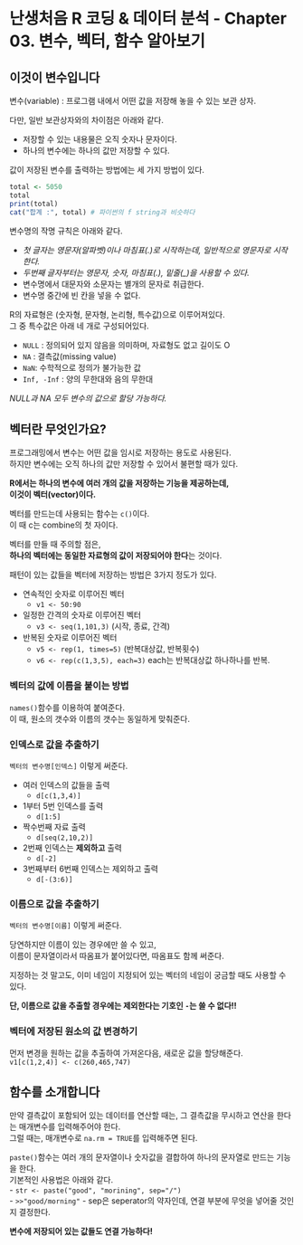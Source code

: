 # 난생처음 R 코딩 & 데이터 분석 - Chapter 03. 변수, 벡터, 함수 알아보기


## 이것이 변수입니다

변수(variable) : 프로그램 내에서 어떤 값을 저장해 놓을 수 있는 보관 상자.

다만, 일반 보관상자와의 차이점은 아래와 같다.
- 저장할 수 있는 내용물은 오직 숫자나 문자이다.
- 하나의 변수에는 하나의 값만 저장할 수 있다. 


값이 저장된 변수를 출력하는 방법에는 세 가지 방법이 있다.

```r
total <- 5050
total
print(total)
cat("합계 :", total) # 파이썬의 f string과 비슷하다
```

변수명의 작명 규칙은 아래와 같다.
- *첫 글자는 영문자(알파벳)이나 마침표(.)로 시작하는데, 일반적으로 영문자로 시작한다.*
- *두번째 글자부터는 영문자, 숫자, 마침표(.), 밑줄(_)을 사용할 수 있다.* 
- 변수명에서 대문자와 소문자는 별개의 문자로 취급한다.
- 변수명 중간에 빈 칸을 넣을 수 없다.

R의 자료형은 (숫자형, 문자형, 논리형, 특수값)으로 이루어져있다.   
그 중 특수값은 아래 네 개로 구성되어있다.
- `NULL` : 정의되어 있지 않음을 의미하며, 자료형도 없고 길이도 O
- `NA` : 결측값(missing value)
- `NaN`: 수학적으로 정의가 불가능한 값
- `Inf, -Inf` : 양의 무한대와 음의 무한대

*NULL과 NA 모두 변수의 값으로 할당 가능하다.*

## 벡터란 무엇인가요?

프로그래밍에서 변수는 어떤 값을 임시로 저장하는 용도로 사용된다.  
하지만 변수에는 오직 하나의 값만 저장할 수 있어서 불편할 때가 있다.  

**R에서는 하나의 변수에 여러 개의 값을 저장하는 기능을 제공하는데,**  
**이것이 벡터(vector)이다.**

벡터를 만드는데 사용되는 함수는 `c()`이다.  
이 때 c는 combine의 첫 자이다.  

벡터를 만들 때 주의할 점은,  
**하나의 벡터에는 동일한 자료형의 값이 저장되어야 한다**는 것이다.


패턴이 있는 값들을 벡터에 저장하는 방법은 3가지 정도가 있다.

- 연속적인 숫자로 이루어진 벡터
    - `v1 <- 50:90`
- 일정한 간격의 숫자로 이루어진 벡터
    - `v3 <- seq(1,101,3)` (시작, 종료, 간격)
- 반복된 숫자로 이루어진 벡터
    - `v5 <- rep(1, times=5)` (반복대상값, 반복횟수)
    - `v6 <- rep(c(1,3,5), each=3)` each는 반복대상값 하나하나를 반복.
    
### 벡터의 값에 이름을 붙이는 방법

`names()`함수를 이용하여 붙여준다.  
이 때, 원소의 갯수와 이름의 갯수는 동일하게 맞춰준다.  

### 인덱스로 값을 추출하기

`벡터의 변수명[인덱스]` 이렇게 써준다.   

- 여러 인덱스의 값들을 출력  
    - `d[c(1,3,4)]`
- 1부터 5번 인덱스를 출력  
    - `d[1:5]`
- 짝수번째 자료 출력
    - `d[seq(2,10,2)]`
- 2번째 인덱스는 **제외하고** 출력
    - `d[-2]`
- 3번째부터 6번째 인덱스는 제외하고 출력
    - `d[-(3:6)]`

### 이름으로 값을 추출하기

`벡터의 변수명[이름]` 이렇게 써준다.  

당연하지만 이름이 있는 경우에만 쓸 수 있고,  
이름이 문자열이라서 따옴표가 붙어있다면, 따옴표도 함께 써준다.  

지정하는 것 말고도, 이미 네임이 지정되어 있는 벡터의 네임이 궁금할 때도 사용할 수 있다. 

**단, 이름으로 값을 추출할 경우에는 제외한다는 기호인 `-`는 쓸 수 없다!!**


### 벡터에 저장된 원소의 값 변경하기 

먼저 변경을 원하는 값을 추출하여 가져온다음, 새로운 값을 할당해준다.   
`v1[c(1,2,4)] <- c(260,465,747)`

## 함수를 소개합니다

만약 결측값이 포함되어 있는 데이터를 연산할 때는, 그 결측값을 무시하고 연산을 한다는 매개변수를 입력해주어야 한다.  
그럴 때는, 매개변수로 `na.rm = TRUE`를 입력해주면 된다.  

`paste()`함수는 여러 개의 문자열이나 숫자값을 결합하여 하나의 문자열로 만드는 기능을 한다.  
기본적인 사용법은 아래와 같다.  
    - `str <- paste("good", "morining", sep="/")`  
    - `>>"good/morning"`
    - sep은 seperator의 약자인데, 연결 부분에 무엇을 넣어줄 것인지 결정한다.

**변수에 저장되어 있는 값들도 연결 가능하다!**


















